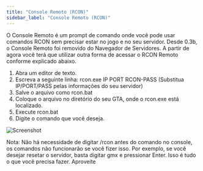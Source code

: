 ```yaml
---
title: "Console Remoto (RCON)"
sidebar_label: "Console Remoto (RCON)"
---
```


O Console Remoto é um prompt de comando onde você pode usar comandos RCON sem precisar estar no jogo e no seu servidor. Desde 0.3b, o Console Remoto foi removido do Navegador de Servidores. A partir de agora você terá que utilizar outra forma de acessar o RCON Remoto conforme explicado abaixo.

1. Abra um editor de texto.
2. Escreva a seguinte linha: rcon.exe IP PORT RCON-PASS (Substitua IP/PORT/PASS pelas informações do seu servidor)
3. Salve o arquivo como rcon.bat
4. Coloque o arquivo no diretório do seu GTA, onde o rcon.exe está localizado.
5. Execute rcon.bat
6. Digite o comando que você deseja.

![Screenshot](https://assets.open.mp/assets/images/server/rcon.jpg)

Nota: Não há necessidade de digitar /rcon antes do comando no console, os comandos não funcionarão se você fizer isso. Por exemplo, se você desejar resetar o servidor, basta digitar gmx e pressionar Enter. Isso é tudo o que você precisa fazer. Aproveite

